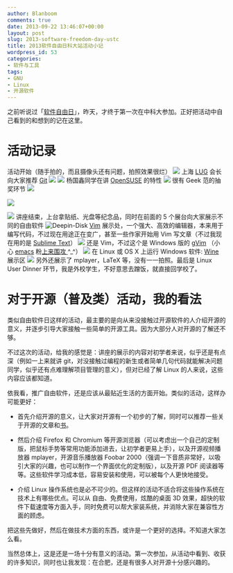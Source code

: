 ```yaml
---
author: Blanboom
comments: true
date: 2013-09-22 13:46:07+00:00
layout: post
slug: 2013-software-freedom-day-ustc
title: 2013软件自由日科大站活动小记
wordpress_id: 53
categories:
- 软件与工具
tags:
- GNU
- Linux
- 开源软件
---
```


之前听说过「[软件自由日](http://softwarefreedomday.org)」，昨天，才终于第一次在中科大参加。正好把活动中自己看到的和想到的记在这里。


# 活动记录


活动开始（随手拍的，而且摄像头还有问题，拍照效果很烂）
![](/images/2013/09/IMG_20130921_1441321.jpg)<!-- more -->
上海 [LUG](http://en.wikipedia.org/wiki/Linux_user_group) 会长向大家推荐 [Git](http://git-scm.com/)
![](/images/2013/09/IMG_20130921_1446381.jpg)
![](/images/2013/09/IMG_20130921_1459121.jpg)
杨国鑫同学在讲 [OpenSUSE](http://www.opensuse.org/zh-cn/) 的特性
![](/images/2013/09/IMG_20130921_1536221.jpg)
很有 Geek 范的抽奖环节
![](/images/2013/09/IMG_20130921_1616081.jpg)

![](/images/2013/09/IMG_20130921_1619071.jpg)

![](/images/2013/09/IMG_20130921_1442001.jpg)
讲座结束，上台拿贴纸、光盘等纪念品，同时在前面的 5 个展台向大家展示不同的自由软件
![Deepin-Disk](/images/2013/09/Deepin-Disk.jpg)
[Vim](http://www.vim.org/) 展示处，一个强大、高效的编辑器，本来用于编写代码，不过现在用途正在变广，甚至一些作家开始用 Vim 写文章（不过我现在用的是 [Sublime Text](http://www.sublimetext.com/)）
![](/images/2013/09/IMG_20130921_162803.jpg)
还是 Vim，不过这个是 Windows 版的 [gVim](http://blog.sina.com.cn/s/blog_46dac66f010005kw.html) （小心 [emacs](http://www.gnu.org/software/emacs/) 粉[上来围攻 ](http://www.guokr.com/post/64003/)^_^）
![](/images/2013/09/IMG_20130921_163144.jpg)
在 Linux 或 OS X 上运行 Windows 软件: [Wine](http://www.winehq.org/) 展示区
![](/images/2013/09/IMG_20130921_163243.jpg)
另外还展示了 mplayer，LaTeX 等，没有一一拍照。最后是 Linux User Dinner 环节，我是外校学生，不好意思去蹭饭，就直接回学校了。


# 对于开源（普及类）活动，我的看法


类似自由软件日这样的活动，最主要的是向从来没接触过开源软件的人介绍开源的意义，并逐步引导大家接触一些简单的开源工具。因为大部分人对开源的了解还不够。

不过这次的活动，给我的感觉是：讲座的展示的内容对初学者来说，似乎还是有点深（例如一上来就讲 git，对没接触过编程的新生或者简单几句代码就能解决问题同学，似乎还有点难理解项目管理的意义），但对已经了解 Linux 的人来说，这些内容应该都知道。

依我看，推广自由软件，还是应该从最贴近生活的方面开始。类似的活动，这样办可能更好：



	
  * 首先介绍开源的意义，让大家对开源有一个初步的了解，同时可以推荐一些关于开源的文章和[书](tonghuix.blog.51cto.com/2169773/1299603‎)。

	
  * 然后介绍 Firefox 和 Chromium 等开源浏览器（可以考虑出一个自己的定制版，把鼠标手势等常用功能添加进去，让初学者更易上手），以及开源视频播放器 mplayer，开源音乐播放器 Foobar 2000（强调一下音质非常好，以吸引大家的兴趣，也可以制作一个界面优化的定制版），以及开源 PDF 阅读器等等。这些软件学习成本低，容易安装和使用，可以被每个人更快地接受。

	
  * 介绍 Linux 操作系统也是必不可少的。但这样的活动不适合将这些操作系统在技术上有哪些优点。可以从 自由、免费使用，炫酷的桌面 3D 效果，超快的软件下载速度等方面入手，同时免费可以帮大家装系统，并消除大家在兼容性方面的顾虑。


把这些先做好，然后在做技术方面的东西，或许是一个更好的选择。不知道大家怎么看。



当然总体上，这是还是一场十分有意义的活动。第一次参加，从活动中看到、收获的许多知识，同时也让我发现：在合肥，还是有很多人对开源十分感兴趣的。
